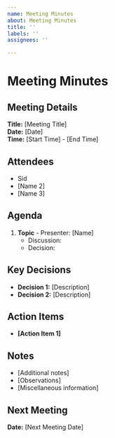 ```yaml
---
name: Meeting Minutes
about: Meeting Minutes
title: ''
labels: ''
assignees: ''

---
```


# Meeting Minutes

## Meeting Details
**Title:** [Meeting Title]  
**Date:** [Date]  
**Time:** [Start Time] - [End Time]

## Attendees
- Sid
- [Name 2]
- [Name 3]

## Agenda
1. **Topic** - Presenter: [Name]
   - Discussion:
   - Decision:

## Key Decisions
- **Decision 1:** [Description]
- **Decision 2:** [Description]


## Action Items
- **[Action Item 1]** 

## Notes
- [Additional notes]
- [Observations]
- [Miscellaneous information]

## Next Meeting
**Date:** [Next Meeting Date]
